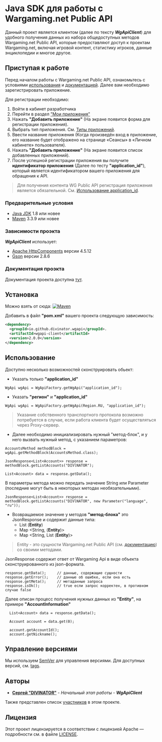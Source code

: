 # Java SDK для работы с Wargaming.net Public API
Данный проект является клиентом (далее по тексту <b><i>WgApiClient</i></b>) для удобного получения данных из набора общедоступных методов 
Wargaming.net Public API, которые предоставляют доступ к проектам Wargaming.net, включая игровой контент, 
статистику игроков, данные энциклопедии и многое другое.

## Приступая к работе
Перед началом работы с Wargaming.net Public API, ознакомьтесь с условиями 
[использования](https://developers.wargaming.net/documentation/rules/agreement/) 
и [документацией](https://developers.wargaming.net/reference/). Далее вам необходимо зарегистрировать приложение.

Для регистрации необходимо:
1. Войти в кабинет разработчика
2. Перейти в раздел ["Мои приложения"](https://developers.wargaming.net/applications/)
3. Нажать <b>"Добавить приложение"</b> (На экране появится форма для регистрации приложения).
4. Выбрать тип приложения. См. [Типы приложений](https://developers.wargaming.net/documentation/guide/principles/#application_types).
5. Ввести название приложения (Когда произведён вход в приложение, его название будет отображено на странице «Сеансы» 
в «Личном кабинете» пользователя).
6. Нажать <b>"Добавить приложение"</b> (На экране появится список добавленных приложений).
7. После успешной регистрации приложения вы получите <b>идентификатор приложения</b> (Далее по тесту <b>"application_id"</b>), 
который является идентификатором вашего приложения для обращения к API.

> Для получения контента WG Public API регистрация приложения является обязательной. См. [Использование application_id](https://developers.wargaming.net/documentation/guide/getting-started/#using_application_id). 

### Предварительные условия
* [Java JDK](http://www.oracle.com/technetwork/java/javase/downloads/index.html) 1.8 или новее
* [Maven](https://maven.apache.org/download.cgi) 3.3.9 или новее

### Зависимости проэкта
<b><i>WgApiClient</i></b> использует:
* [Apache HttpComponents](https://hc.apache.org/) версии 4.5.12
* [Gson](https://www.sites.google.com/site/gson/gson-user-guide) версии 2.8.6

### Документация проэкта
Документация проекта доступна [тут](https://divinator.github.io/docs/wgapi-client/index.html).

## Установка

Можно взять от сюда: [![Maven](https://img.shields.io/maven-central/v/io.github.divinator.wgapi/wgapi-client)](https://search.maven.org/artifact/io.github.divinator.wgapi/wgapi-client)

Добавить в файл <b>"pom.xml"</b> вашего проекта следующую зависимость:
```xml
<dependency>
  <groupId>io.github.divinator.wgapi</groupId>.                                     
  <artifactId>wgapi-client</artifactId>
  <version>2.0.0</version>
</dependency>
```

## Использование
Доступно несколько возможностей сконструировать обьект:
+ Указать только <b>"application_id"</b>
```
WgApi wgApi = WgApiFactory.getWgApi("application_id");
```
+  Указать <b>"регион"</b> и <b>"application_id"</b>
```
WgApi wgApi = WgApiFactory.getWgApi(Region.RU, "application_id");
```

> Указание собственного транспортного протокола возможно потребуется в случае, если работа клиента будет осуществляться через Proxy-сервер.

+ Далее необходимо инициализировать нужный "метод-блок", и у него вызвать нужный метод, с указанием параметров:
```
AccountsMethod methodBlock = wgApi.getMethodBlock(AccountsMethod.class);

JsonResponse<List<Account>> response = methodBlock.getListAccounts("DIVlNATOR");

List<Account> data = response.getData();
```

В параметры метода можно передать значение String или Parameter (последние могут быть в некоторых методах необязательными).

```
JsonResponse<List<Account>> response = methodBlock.getListAccounts("DIVlNATOR", new Parameter("language", "ru"));
```

+ Возвращаемое значение у методов <b>"метод-блока"</b> это JsonResponse и содержит данные типа:
  + List (<b>Entity</b>)
  + Map <String, (<b>Entity</b>)>
  + Map <String, List (<b>Entity</b>)>
    
> Entity - это сущности Wargaming.net Public API (см. [документацию](https://developers.wargaming.net/reference/)) со своими методами.

JsonResponse содержит ответ от Wargaming Api в виде объекта сконструированного из json-формата.
```
response.getData();     // данные, содержащие сущности
response.getError();    // данные об ошибке, если она есть
response.getMeta();     // метаданные запроса
response.isOk();        // true если запрос корректен, в противном случае false
```

Далее описан процесс получения нужных данных из <b>"Entity"</b>, на примере <b>"AccountInformation"</b>
```
  List<Account> data = response.getData();
  
  Account account = data.get(0);
          
  account.getAccountId();
  account.getNickname();
``` 

## Управление версиями
Мы используем [SemVer](http://semver.org/) для управления версиями. Для доступных версий, см. [tags](https://github.com/DIVINATOR/wgapi-client/tags). 

## Авторы
* **[Сергей "DIVINATOR"](https://divinator.github.io/)** - *Начальный этап работы* - <b><i>WgApiClient</i></b>

Также представлен список [участников](https://github.com/DIVINATOR/wgapi-client/graphs/contributors) в этом проекте.

## Лицензия

Этот проект лицензируется в соответствии с лицензией Apache — подробности см. в файле [LICENSE](LICENSE).
